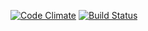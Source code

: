 [![Code Climate](https://codeclimate.com/github/empirical-grammar/empirical-grammar.png)](https://codeclimate.com/github/empirical-grammar/empirical-grammar)
[![Build Status](https://travis-ci.org/quinn/empirical-grammar.png)](https://travis-ci.org/quinn/empirical-grammar)